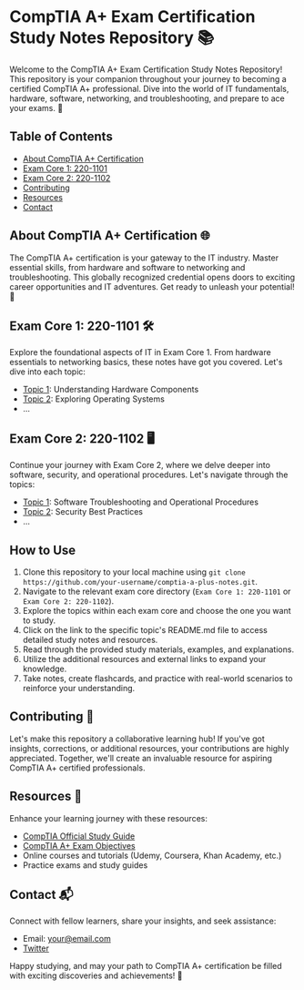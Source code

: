 # CompTIA A+ Exam Certification Study Notes Repository 📚

Welcome to the CompTIA A+ Exam Certification Study Notes Repository! This repository is your companion throughout your journey to becoming a certified CompTIA A+ professional. Dive into the world of IT fundamentals, hardware, software, networking, and troubleshooting, and prepare to ace your exams. 🚀

## Table of Contents

- [About CompTIA A+ Certification](#about-comptia-a-certification)
- [Exam Core 1: 220-1101](#exam-core-1-220-1101-️)
- [Exam Core 2: 220-1102](#exam-core-2-220-1102-️)
- [Contributing](#contributing)
- [Resources](#resources)
- [Contact](#contact)

## About CompTIA A+ Certification 🌐

The CompTIA A+ certification is your gateway to the IT industry. Master essential skills, from hardware and software to networking and troubleshooting. This globally recognized credential opens doors to exciting career opportunities and IT adventures. Get ready to unleash your potential! 💪

## Exam Core 1: 220-1101 🛠️

Explore the foundational aspects of IT in Exam Core 1. From hardware essentials to networking basics, these notes have got you covered. Let's dive into each topic:

- [Topic 1](./Exam%20Core%201%3A%20220-1101/Topic%201/README.md): Understanding Hardware Components
- [Topic 2](./Exam%20Core%201%3A%20220-1101/Topic%202/README.md): Exploring Operating Systems
- ...

## Exam Core 2: 220-1102 🖥️

Continue your journey with Exam Core 2, where we delve deeper into software, security, and operational procedures. Let's navigate through the topics:

- [Topic 1](./Exam%20Core%202%3A%20220-1102/Topic%201/README.md): Software Troubleshooting and Operational Procedures
- [Topic 2](./Exam%20Core%202%3A%20220-1102/Topic%202/README.md): Security Best Practices
- ...

## How to Use

1. Clone this repository to your local machine using `git clone https://github.com/your-username/comptia-a-plus-notes.git`.
2. Navigate to the relevant exam core directory (`Exam Core 1: 220-1101` or `Exam Core 2: 220-1102`).
3. Explore the topics within each exam core and choose the one you want to study.
4. Click on the link to the specific topic's README.md file to access detailed study notes and resources.
5. Read through the provided study materials, examples, and explanations.
6. Utilize the additional resources and external links to expand your knowledge.
7. Take notes, create flashcards, and practice with real-world scenarios to reinforce your understanding.

## Contributing 🤝

Let's make this repository a collaborative learning hub! If you've got insights, corrections, or additional resources, your contributions are highly appreciated. Together, we'll create an invaluable resource for aspiring CompTIA A+ certified professionals.

## Resources 📖

Enhance your learning journey with these resources:

- [CompTIA Official Study Guide](https://www.comptia.org/certifications/a)
- [CompTIA A+ Exam Objectives](https://www.comptia.org/certifications/a/objectives)
- Online courses and tutorials (Udemy, Coursera, Khan Academy, etc.)
- Practice exams and study guides

## Contact 📬

Connect with fellow learners, share your insights, and seek assistance:

- Email: your@email.com
- [Twitter](https://twitter.com/yourusername)

Happy studying, and may your path to CompTIA A+ certification be filled with exciting discoveries and achievements! 🌟
